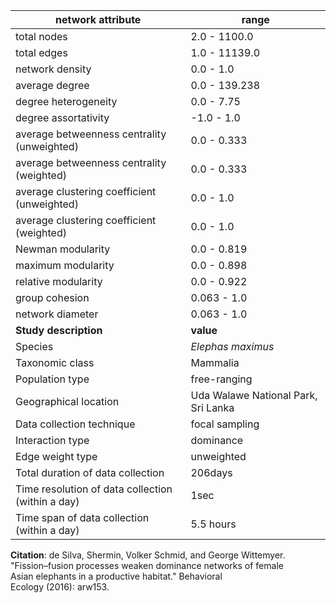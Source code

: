network attribute|range
---|---
total nodes|2.0 - 1100.0
total edges|1.0 - 11139.0
network density|0.0 - 1.0
average degree|0.0 - 139.238
degree heterogeneity|0.0 - 7.75
degree assortativity|-1.0 - 1.0
average betweenness centrality (unweighted)|0.0 - 0.333
average betweenness centrality (weighted)|0.0 - 0.333
average clustering coefficient (unweighted)|0.0 - 1.0
average clustering coefficient (weighted)|0.0 - 1.0
Newman modularity|0.0 - 0.819
maximum modularity|0.0 - 0.898
relative modularity|0.0 - 0.922
group cohesion|0.063 - 1.0
network diameter|0.063 - 1.0
**Study description**|**value**
Species|*Elephas maximus*
Taxonomic class|Mammalia
Population type|free-ranging
Geographical location|Uda Walawe National Park, Sri Lanka
Data collection technique|focal sampling
Interaction type|dominance
Edge weight type|unweighted
Total duration of data collection|206days
Time resolution of data collection (within a day)|1sec
Time span of data collection (within a day)|5.5 hours
**Citation**: de Silva, Shermin, Volker Schmid, and George Wittemyer. <br> "Fission–fusion processes weaken dominance networks of female <br> Asian elephants in a productive habitat." Behavioral <br> Ecology (2016): arw153.